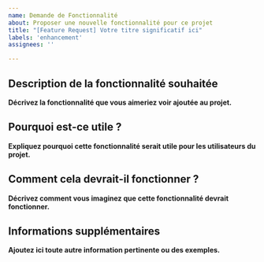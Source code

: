 ```yaml
---
name: Demande de Fonctionnalité
about: Proposer une nouvelle fonctionnalité pour ce projet
title: "[Feature Request] Votre titre significatif ici"
labels: 'enhancement'
assignees: ''

---
```


## Description de la fonctionnalité souhaitée

**Décrivez la fonctionnalité que vous aimeriez voir ajoutée au projet.**

## Pourquoi est-ce utile ?

**Expliquez pourquoi cette fonctionnalité serait utile pour les utilisateurs du projet.**

## Comment cela devrait-il fonctionner ?

**Décrivez comment vous imaginez que cette fonctionnalité devrait fonctionner.**

## Informations supplémentaires

**Ajoutez ici toute autre information pertinente ou des exemples.**
